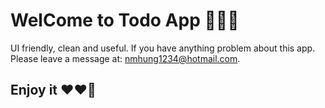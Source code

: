 # WelCome to Todo App 🎉🎉🎊

UI friendly, clean and useful.
If you have anything problem about this app. Please leave a message at: nmhung1234@hotmail.com.


## Enjoy it ❤❤🚀
